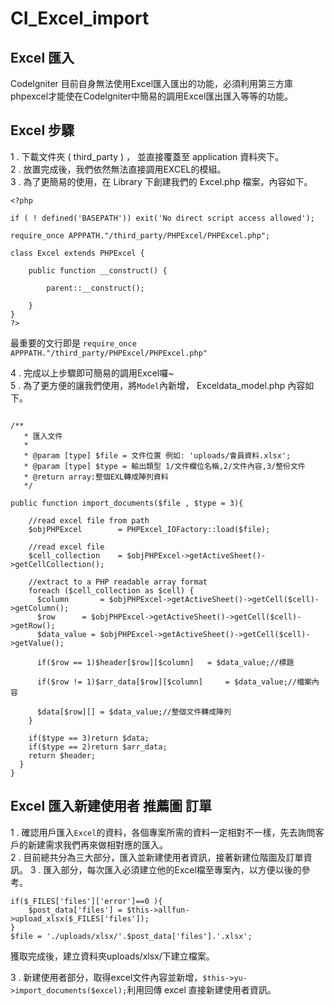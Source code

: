 # CI_Excel_import

## Excel 匯入
Codelgniter 目前自身無法使用Excel匯入匯出的功能，必須利用第三方庫phpexcel才能使在Codelgniter中簡易的調用Excel匯出匯入等等的功能。

## Excel 步驟
1 . 下載文件夾 ( third_party ) ， 並直接覆蓋至 application 資料夾下。   
2 . 放置完成後，我們依然無法直接調用EXCEL的模組。   
3 . 為了更簡易的使用，在 Library 下創建我們的 Excel.php 檔案，內容如下。    
```
<?php

if ( ! defined('BASEPATH')) exit('No direct script access allowed');

require_once APPPATH."/third_party/PHPExcel/PHPExcel.php";

class Excel extends PHPExcel {
	
	public function __construct() {
		
		parent::__construct();
    
	}
}
?>
```
最重要的文行即是 `require_once APPPATH."/third_party/PHPExcel/PHPExcel.php"`		

4 . 完成以上步驟即可簡易的調用Excel囉~   
5 . 為了更方便的讓我們使用，將`Model`內新增， Exceldata_model.php 內容如下。		
```

/**
   * 匯入文件
   *
   * @param [type] $file = 文件位置 例如: 'uploads/會員資料.xlsx';
   * @param [type] $type = 輸出類型 1/文件欄位名稱,2/文件內容,3/整份文件
   * @return array:整個EXL轉成陣列資料
   */

public function import_documents($file , $type = 3){
   
    //read excel file from path
    $objPHPExcel		= PHPExcel_IOFactory::load($file);

    //read excel file
    $cell_collection	= $objPHPExcel->getActiveSheet()->getCellCollection();

    //extract to a PHP readable array format
    foreach ($cell_collection as $cell) {
      $column		= $objPHPExcel->getActiveSheet()->getCell($cell)->getColumn();
      $row 		= $objPHPExcel->getActiveSheet()->getCell($cell)->getRow();
      $data_value = $objPHPExcel->getActiveSheet()->getCell($cell)->getValue();

      if($row == 1)$header[$row][$column]	= $data_value;//標題

      if($row != 1)$arr_data[$row][$column] 	= $data_value;//檔案內容

      $data[$row][] = $data_value;//整個文件轉成陣列
    }

    if($type == 3)return $data;
    if($type == 2)return $arr_data;
    return $header;
  }
}

```

## Excel 匯入新建使用者 推薦圖 訂單
1 . 確認用戶匯入`Excel`的資料，各個專案所需的資料一定相對不一樣，先去詢問客戶的新建需求我們再來做相對應的匯入。		
2 . 目前總共分為三大部分，匯入並新建使用者資訊，接著新建位階圖及訂單資訊。
3 . 匯入部分，每次匯入必須建立他的Excel檔至專案內，以方便以後的參考。		
```
if($_FILES['files']['error']==0 ){
	$post_data['files'] = $this->allfun->upload_xlsx($_FILES['files']);
}
$file = './uploads/xlsx/'.$post_data['files'].'.xlsx';
```
獲取完成後，建立資料夾uploads/xlsx/下建立檔案。		

3 . 新建使用者部分，取得excel文件內容並新增，`$this->yu->import_documents($excel);`利用回傳 excel 直接新建使用者資訊。
```

```

